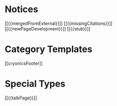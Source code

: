 
# Notices

[[{{mergedFromExternal}}]]
[[{{missingCitations}}]]
[[{{newPageDevelopment}}]]
[[{{stub}}]]

# Category Templates
[[cryonicsFooter]]

# Special Types
[[{{talkPage}}]]
